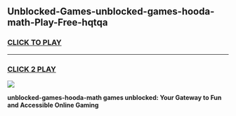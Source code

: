 
## Unblocked-Games-unblocked-games-hooda-math-Play-Free-hqtqa
<h3>
<a href="https://premium76.site?title=unblocked-games-hooda-math&ref=18A1">CLICK TO PLAY</a></h3>
<hr>

<h3>
<a href="https://premium76.site?title=unblocked-games-hooda-math&ref=18A1">CLICK 2 PLAY</a>
  
</h3>

<a href="https://premium76.site?title=unblocked-games-hooda-math&ref=18A1"><img src="https://clearcache.store/games.png"></a>


**unblocked-games-hooda-math games unblocked: Your Gateway to Fun and Accessible Online Gaming**
